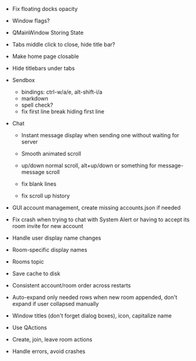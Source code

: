 - Fix floating docks opacity
- Window flags?
- QMainWindow Storing State
- Tabs middle click to close, hide title bar?
- Make home page closable
- Hide titlebars under tabs

- Sendbox
  - bindings: ctrl-w/a/e, alt-shift-i/a
  - markdown
  - spell check?
  - fix first line break hiding first line

- Chat
  - Instant message display when sending one without waiting for server
  - Smooth animated scroll
  - up/down normal scroll, alt+up/down or something for message-message scroll
  - fix blank lines

  - fix scroll up history

- GUI account management, create missing accounts.json if needed

- Fix crash when trying to chat with System Alert or having to accept its room
  invite for new account

- Handle user display name changes
- Room-specific display names

- Rooms topic
- Save cache to disk
- Consistent account/room order across restarts
- Auto-expand only needed rows when new room appended, don't expand if user
  collapsed manually

- Window titles (don't forget dialog boxes), icon, capitalize name

- Use QActions

- Create, join, leave room actions

- Handle errors, avoid crashes
